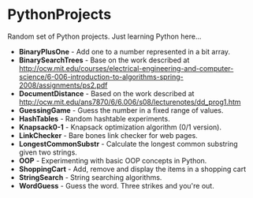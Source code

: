 PythonProjects
==============

Random set of Python projects. Just learning Python here...
* **BinaryPlusOne** - Add one to a number represented in a bit array.
* **BinarySearchTrees** - Base on the work described at http://ocw.mit.edu/courses/electrical-engineering-and-computer-science/6-006-introduction-to-algorithms-spring-2008/assignments/ps2.pdf
* **DocumentDistance** - Based on the work described at http://ocw.mit.edu/ans7870/6/6.006/s08/lecturenotes/dd_prog1.htm
* **GuessingGame** - Guess the number in a fixed range of values.
* **HashTables** - Random hashtable experiments.
* **Knapsack0-1** - Knapsack optimization algorithm (0/1 version).
* **LinkChecker** - Bare bones link checker for web pages.
* **LongestCommonSubstr** - Calculate the longest common substring given two strings.
* **OOP** - Experimenting with basic OOP concepts in Python.
* **ShoppingCart** - Add, remove and display the items in a shopping cart
* **StringSearch** - String searching algorithms.
* **WordGuess** - Guess the word. Three strikes and you're out.
